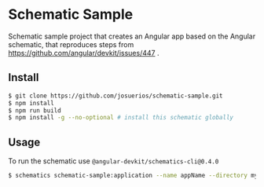 # Schematic Sample

Schematic sample project that creates an Angular app based on the Angular schematic, that reproduces steps from https://github.com/angular/devkit/issues/447 .

## Install

```bash
$ git clone https://github.com/josuerios/schematic-sample.git
$ npm install
$ npm run build
$ npm install -g --no-optional # install this schematic globally
```

## Usage

To run the schematic use `@angular-devkit/schematics-cli@0.4.0`

```bash
$ schematics schematic-sample:application --name appName --directory myDir
```
